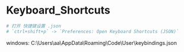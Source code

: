 # Keyboard_Shortcuts

```sh
# 打开 快捷键设置 .json
# `ctrl+shift+p` -> `Preferences: Open Keyboard Shortcuts (JSON)`
```

windows: C:\Users\aa\AppData\Roaming\Code\User\keybindings.json
